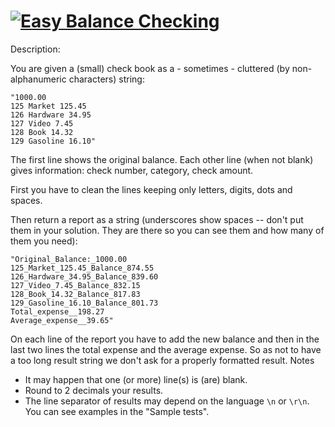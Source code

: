 # [![Easy Balance Checking](https://www.codewars.com/kata/59d727d40e8c9dd2dd00009f)](https://www.codewars.com/kata/59d727d40e8c9dd2dd00009f)

Description:

You are given a (small) check book as a - sometimes - cluttered (by non-alphanumeric characters) string:
```
"1000.00
125 Market 125.45
126 Hardware 34.95
127 Video 7.45
128 Book 14.32
129 Gasoline 16.10"
```
The first line shows the original balance. Each other line (when not blank) gives information: check number, category, check amount.

First you have to clean the lines keeping only letters, digits, dots and spaces.

Then return a report as a string (underscores show spaces -- don't put them in your solution. They are there so you can see them and how many of them you need):
```
"Original_Balance:_1000.00
125_Market_125.45_Balance_874.55
126_Hardware_34.95_Balance_839.60
127_Video_7.45_Balance_832.15
128_Book_14.32_Balance_817.83
129_Gasoline_16.10_Balance_801.73
Total_expense__198.27
Average_expense__39.65"
```
On each line of the report you have to add the new balance and then in the last two lines the total expense and the average expense. So as not to have a too long result string we don't ask for a properly formatted result.
Notes

* It may happen that one (or more) line(s) is (are) blank.
* Round to 2 decimals your results.
* The line separator of results may depend on the language `\n` or `\r\n`. You can see examples in the "Sample tests".


